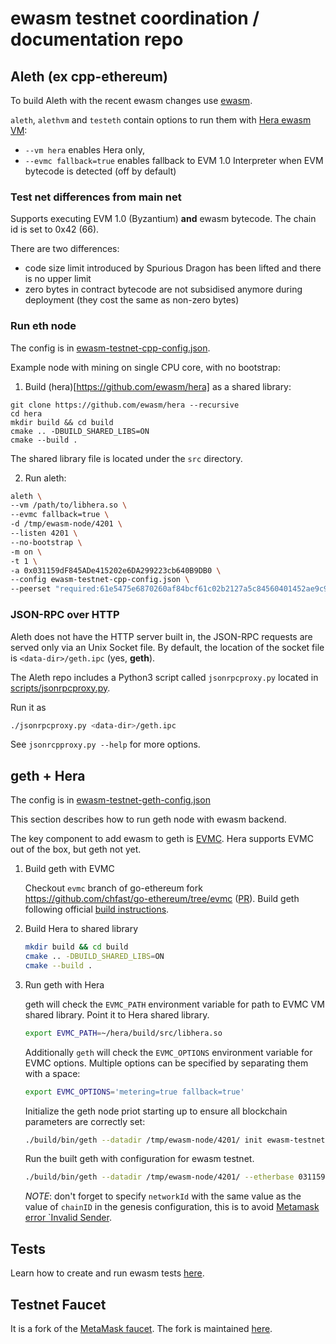 # ewasm testnet coordination / documentation repo

## Aleth (ex cpp-ethereum)

To build Aleth with the recent ewasm changes use [ewasm](https://github.com/ethereum/aleth/tree/ewasm).

`aleth`, `alethvm` and `testeth` contain options to run them with [Hera ewasm VM](https://github.com/ewasm/hera):

- `--vm hera` enables Hera only,
- `--evmc fallback=true` enables fallback to EVM 1.0 Interpreter when EVM bytecode is detected (off by default)

### Test net differences from main net

Supports executing EVM 1.0 (Byzantium) **and** ewasm bytecode. The chain id is set to 0x42 (66).

There are two differences:
- code size limit introduced by Spurious Dragon has been lifted and there is no upper limit
- zero bytes in contract bytecode are not subsidised anymore during deployment (they cost the same as non-zero bytes)

### Run eth node

The config is in [ewasm-testnet-cpp-config.json](ewasm-testnet-cpp-config.json).

Example node with mining on single CPU core, with no bootstrap:

1) Build (hera)[https://github.com/ewasm/hera] as a shared library:
```
git clone https://github.com/ewasm/hera --recursive
cd hera
mkdir build && cd build
cmake .. -DBUILD_SHARED_LIBS=ON
cmake --build .
```
The shared library file is located under the `src` directory.

2) Run aleth:
```sh
aleth \
--vm /path/to/libhera.so \
--evmc fallback=true \
-d /tmp/ewasm-node/4201 \
--listen 4201 \
--no-bootstrap \
-m on \
-t 1 \
-a 0x031159dF845ADe415202e6DA299223cb640B9DB0 \
--config ewasm-testnet-cpp-config.json \
--peerset "required:61e5475e6870260af84bcf61c02b2127a5c84560401452ae9c99b9ff4f0f343d65c9e26209ec32d42028b365addba27824669eb70c73f69568964f77433afbbe@127.0.0.1:1234"
```

### JSON-RPC over HTTP

Aleth does not have the HTTP server built in, the JSON-RPC requests are served only via an Unix Socket file.
By default, the location of the socket file is `<data-dir>/geth.ipc` (yes, **geth**).

The Aleth repo includes a Python3 script called `jsonrpcproxy.py` located in [scripts/jsonrpcproxy.py](https://github.com/ethereum/aleth/blob/master/scripts/jsonrpcproxy.py).

Run it as

```sh
./jsonrpcproxy.py <data-dir>/geth.ipc
```

See `jsonrcpproxy.py --help` for more options.


## geth + Hera

The config is in [ewasm-testnet-geth-config.json](ewasm-testnet-geth-config.json)

This section describes how to run geth node with ewasm backend.

The key component to add ewasm to geth is [EVMC](https://github.com/ethereum/evmc).
Hera supports EVMC out of the box, but geth not yet.

1. Build geth with EVMC

	Checkout `evmc` branch of go-ethereum fork https://github.com/chfast/go-ethereum/tree/evmc ([PR](https://github.com/ethereum/go-ethereum/pull/17050)).
	Build geth following official [build instructions](https://github.com/ethereum/go-ethereum#building-the-source).

2. Build Hera to shared library

	```sh
	mkdir build && cd build
	cmake .. -DBUILD_SHARED_LIBS=ON
	cmake --build .
	```

3. Run geth with Hera

	geth will check the `EVMC_PATH` environment variable for path to EVMC VM shared library. Point it to Hera shared library.

	```sh
	export EVMC_PATH=~/hera/build/src/libhera.so
	```

	Additionally `geth` will check the `EVMC_OPTIONS` environment variable for EVMC options. Multiple options can be specified by separating them with a space:

	```sh
	export EVMC_OPTIONS='metering=true fallback=true'
	```

    Initialize the geth node priot starting up to ensure all blockchain parameters are correctly set:
    
    ```sh
    ./build/bin/geth --datadir /tmp/ewasm-node/4201/ init ewasm-testnet-geth-config.json
    ```
    
	Run the built geth with configuration for ewasm testnet.

	```sh
	./build/bin/geth --datadir /tmp/ewasm-node/4201/ --etherbase 031159dF845ADe415202e6DA299223cb640B9DB0 --rpc --rpcapi "web3,net,eth,debug" --rpcvhosts=* --rpcaddr "0.0.0.0" --rpccorsdomain "*" --vmodule "miner=12,rpc=12" --mine --miner.threads 1 --nodiscover --networkid 66 
	```
    *NOTE*: don't forget to specify `networkId` with the same value as the value of `chainID` in the genesis configuration, this is to avoid [Metamask error `Invalid Sender](https://github.com/MetaMask/metamask-extension/issues/3673).

## Tests

Learn how to create and run ewasm tests [here](https://github.com/ewasm/tests/blob/06e0c19e117b48adcc6dd07def286d65b7e63f41/src/GeneralStateTestsFiller/stEWASMTests/README.md).

## Testnet Faucet

It is a fork of the [MetaMask faucet](https://faucet.metamask.io/). The fork is maintained [here](https://github.com/ewasm/eth-faucet).

